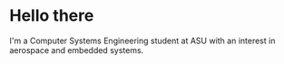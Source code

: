 # Hello there
I'm a Computer Systems Engineering student at ASU with an interest in aerospace and embedded systems. 

